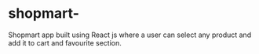 # shopmart-
Shopmart app built using React js where a user can select any product and add it to cart and favourite section.
